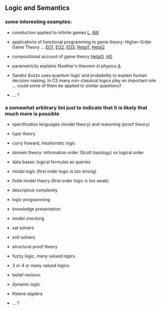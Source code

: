 ## Logic and Semantics

### some interesting examples:

* coinduction applied to infinite games [L](http://arxiv.org/abs/1112.1185), [AW](http://arxiv.org/abs/1210.4537)

* applications of functional programming to game theory: Higher-Order Game Theory ...  [EO1](http://www.eecs.qmul.ac.uk/~pbo/papers/paper022.pdf), [EO2](http://www.eecs.qmul.ac.uk/~pbo/papers/paper032.pdf), [EO3](http://www.eecs.qmul.ac.uk/~pbo/papers/paper041.pdf), [Hetal1](http://arxiv.org/abs/1506.01003), [Hetal2](http://arxiv.org/abs/1506.01002) 

* compositional account of game theory [Hetal3](http://arxiv.org/abs/1604.06061), [HG](http://arxiv.org/abs/1603.04641)

* parametricity explains Noether's theorem in physics [A](http://bentnib.org/conservation-laws.pdf)

* Sandro Sozzo uses quantum logic and probability to explain human decision making. In CS many non-classical logics play an important role ... could some of them be applied to similar questions?

* ... ? 

### a somewhat arbitrary list just to indicate that it is likely that much more is possible

* specification languages (model theory) and reasoning (proof theory)

* type theory

* curry howard, intuitionstic logic

* domain theory: information order (Scott topology) vs logical order

* data bases: logical formulas as queries

* modal logic (first order logic is too strong)

* finite model theory (first order logic is too weak)

* descriptive complexity

* logic programming

* knowledge presentation

* model checking

* sat solvers

* smt solvers

* structural proof theory

* fuzzy logic, many valued logics

* 3 or 4 or many valued logics

* belief revision

* dynamic logic

* Kleene algebra

* ... ? 

